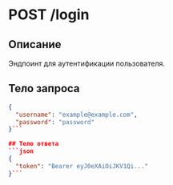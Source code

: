 # POST /login

## Описание
Эндпоинт для аутентификации пользователя.

## Тело запроса
```json
{
  "username": "example@example.com",
  "password": "password"
}```

## Тело ответа
```json
{
  "token": "Bearer eyJ0eXAiOiJKV1Qi..."
}```
